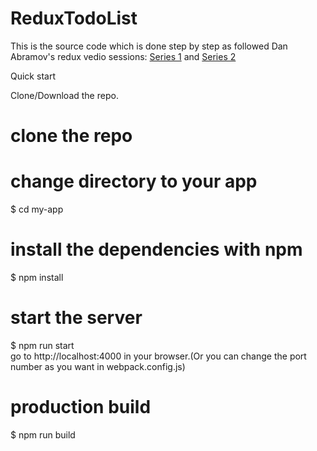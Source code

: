 # ReduxTodoList

This is the source code which is done step by step as followed Dan Abramov's redux vedio sessions: <a href='https://egghead.io/lessons/javascript-redux-the-single-immutable-state-tree'>Series 1</a>
and
<a href='https://egghead.io/lessons/javascript-redux-simplifying-the-arrow-functions'>Series 2</a>

Quick start

Clone/Download the repo.
# clone the repo

# change directory to your app
$ cd my-app

# install the dependencies with npm
$ npm install

# start the server
$ npm run start
<br/>go to http://localhost:4000 in your browser.(Or you can change the port number as you want in webpack.config.js)

# production build

$ npm run build
